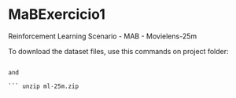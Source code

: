 # MaBExercicio1
Reinforcement Learning Scenario - MAB - Movielens-25m

To download the dataset files, use this commands on project folder:

``` wget --no-check-certificate https://files.grouplens.org/datasets/movielens/ml-25m.zip

and

``` unzip ml-25m.zip
